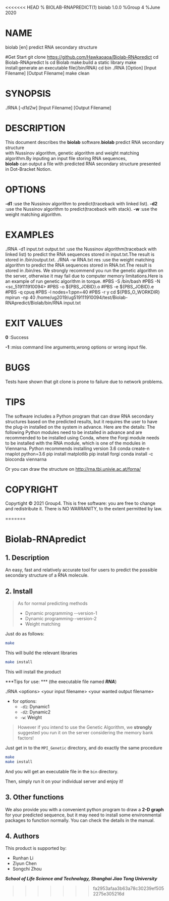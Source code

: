 <<<<<<< HEAD
% BIOLAB-RNAPREDICT(1) biolab 1.0.0
%Group 4
%June 2020

# NAME
biolab \[en] predict RNA secondary structure

#Get Start
git clone https://github.com/Hawkaoaoa/Biolab-RNApredict
cd Biolab-RNApredict
ls
cd Biolab
make:build a static library
make install:generate an executable file(/bin/RNA)
cd bin
./RNA [Option] [Input Filename] [Output Filename]
make clean

# SYNOPSIS
./RNA [*-d1d2w*] [Input Filename] [Output Filename]

# DESCRIPTION
This document describes the **biolab** software.**biolab** predict RNA secondary structure \
with Nussinov algorithm, genetic algorithm and weight matching algorithm.By inputing an input file storing RNA sequences,\
**biolab** can output a file with predicted RNA secondary structure presented in Dot-Bracket Notion.

# OPTIONS
**-d1**
:use the Nussinov algorithm to predict(traceback with linked list).
**-d2**
:use the Nussinov algorithm to predict(traceback with stack).
**-w**
:use the weight matching algorithm.

# EXAMPLES
./RNA -d1 input.txt output.txt
:use the Nussinov algorithm(traceback with linked list) to predict the RNA sequences stored in input.txt.The result is stored in /bin/output.txt.
./RNA -w RNA.txt res
:use the weight matching algorithm to predict the RNA sequences stored in RNA.txt.The result is stored in /bin/res.
We strongly recommend you run the genetic algorithm on the server, otherwise it may fail due to computer memory limitations.Here is an example of run genetic algorithm in torque.
\#PBS -S /bin/bash
\#PBS -N <sc_519111910094>
\#PBS -o ${PBS_JOBID}.o
\#PBS -e ${PBS_JOBID}.e
\#PBS -q cpuq
\#PBS -l nodes=1:ppn=40
\#PBS -r y
cd ${PBS_O_WORKDIR}
mpirun -np 40 /home/ug2019/ug519111910094/test/Biolab-RNApredict/Biolab/bin/RNA input.txt

# EXIT VALUES
**0**
:Success

**-1**
:miss command line arguments,wrong options or wrong input file.

# BUGS
Tests have shown that git clone is prone to failure due to network problems. 

# TIPS
The software includes a Python program that can draw RNA secondary structures based on the predicted results, but it requires the user to have the plug-in installed on the system in advance.
Here are the details:
The following Python modules need to be installed in advance and are recommended to be installed using Conda, where the Forgi module needs to be installed with the RNA module, which is one of the modules in Viennarna.
Python recommends installing version 3.6
conda create-n rnaplot python=3.6
pip install matplotlib
pip install forgi
conda install -c bioconda viennarna

Or you can draw the structure on http://rna.tbi.univie.ac.at/forna/

# COPYRIGHT
Copyrtight © 2021 Group4. This is free software: you are free to change and redistribute it. There is NO WARRANITY, to the extent permitted by law.


=======
# Biolab-RNApredict

## 1. Description

An easy, fast and  relatively accurate tool for users to predict the possible secondary structure of a RNA molecule.

## 2. Install

> As for normal predicting methods
>
> - Dynamic programming --version-1
> - Dynamic programming--version-2
> - Weight matching

Just do as follows:

```bash
make
```

This will build the relevant libraries

```bash
make install
```

This will install the product

***Tips for use: *** (the executable file named ***RNA***)

./RNA \<options\>  \<your input filename\>  \<your wanted output filename\>

- for options:
  - `-d1`: Dynamic1
  - `-d2`: Dynamic2
  - `-w`: Weight 

> However if you intend to use the Genetic Algorithm, we **strongly** suggested you run it on the server considering the memory bank factors!

Just get in to the `MPI_Genetic` directory, and do exactly the same procedure

```bash
make
make install
```

And you will get an executable file in the `bin` directory.

Then, simply run it on your individual server and enjoy it!

## 3. Other functions

We also provide you with a convenient python program to draw a **2-D graph** for your predicted sequence, but it may need to install some environmental packages to function normally. You can check the details in the manual.

## 4. Authors

This product is supported by:

- Runhan Li
- Ziyun Chen
- Songchi Zhou

***School of Life Science and Technology, Shanghai Jiao Tong University***
>>>>>>> fa2953afaa3b63a78c30239ef5052275e305216d

